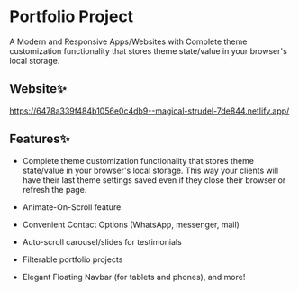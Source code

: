 # Portfolio Project
A Modern and Responsive Apps/Websites with Complete theme customization functionality that stores theme state/value in your browser's local storage.

## Website✨
https://6478a339f484b1056e0c4db9--magical-strudel-7de844.netlify.app/

## Features✨

- Complete theme customization functionality that stores theme state/value in your browser's local storage. This way your clients will have their last theme settings saved even if they close their browser or refresh the page.

- Animate-On-Scroll feature

- Convenient Contact Options (WhatsApp, messenger, mail)

- Auto-scroll carousel/slides for testimonials

- Filterable portfolio projects

- Elegant Floating Navbar (for tablets and phones), and more!
